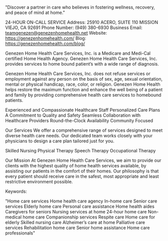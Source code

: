 "Discover a partner in care who believes in fostering wellness, recovery, and peace of mind at home."

24-HOUR ON-CALL SERVICE
Address: 25910 ACERO, SUITE 110 MISSION VIEJO, CA 92691
Phone Number: (949) 380-6930
Business Email: teamgenezen@genezenhomehealth.net
Website: https://genezenhomehealth.com/
Blog: https://genezenhomehealth.com/blog/

Genezen Home Health Care Services, Inc. is a Medicare and Medi-Cal certified Home Health Agency. Genezen Home Health Care Services, Inc. provides services to home bound patient’s with a wide range of diagnosis. 

Genezen Home Health Care Services, Inc. does not refuse services or employment against any person on the basis of sex, age, sexual orientation, mental or physical handicap, race, color, or religion. Genezen Home Health helps restore the maximum function and enhance the well being of a patient and family by providing comprehensive health care services to homebound patients.

Experienced and Compassionate Healthcare Staff
Personalized Care Plans
A Commitment to Quality and Safety
Seamless Collaboration with Healthcare Providers
Round-the-Clock Availability
Community Focused

Our Services
We offer a comprehensive range of services designed to meet diverse health care needs. Our dedicated team works closely with your physicians to design a care plan tailored just for you.

Skilled Nursing
Physical Therapy
Speech Therapy
Occupational Therapy

Our Mission
At Genezen Home Health Care Services, we aim to provide our clients with the highest quality of home health services available, by assisting our patients in the comfort of their homes. Our philosophy is that every patient should receive care in the safest, most appropriate and least restrictive environment possible.


Keywords:

"Home care services
Home health care agency
In-home care
Senior care services
Elderly home care
Personal care assistance
Home health aides
Caregivers for seniors
Nursing services at home
24-hour home care
Non-medical home care
Companionship services
Respite care
Home care for elderly
Skilled nursing care
Alzheimer’s care at home
Palliative care services
Rehabilitation home care
Senior home assistance
Home care professionals"
